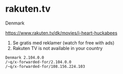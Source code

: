 # rakuten.tv

Denmark

https://www.rakuten.tv/dk/movies/i-heart-huckabees

1. Se gratis med reklamer (watch for free with ads)
2. Rakuten TV is not available in your country

~~~
Denmark 2.104.0.0
/~q/x-forwarded-for/2.104.0.0
/~q/x-forwarded-for/108.156.224.103
~~~
